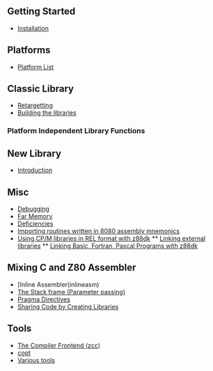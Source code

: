## Getting Started

* [Installation](installation)

## Platforms

* [Platform List](Platform)

## Classic Library

* [Retargetting](Classic--Retargetting)
* [Building the libraries](libsrc)

### Platform Independent Library Functions

## New Library

* [Introduction](front)

## Misc

* [Debugging](debugging)
* [Far Memory](farmem)
* [Deficiencies](deficient)
* [Importing routines written in 8080 assembly mnemonics](8080toz80)
* [Using CP/M libraries in REL format with z88dk](relformat)
** [Linking external libraries](libraries)
** [Linking Basic, Fortran, Pascal Programs with z88dk](programs)

## Mixing C and Z80 Assembler

* [Inline Assembler(inlineasm)
* [The Stack frame (Parameter passing)](stackframe)
* [Pragma Directives](pragma)
* [Sharing Code by Creating Libraries](creating_libaries)

## Tools

* [The Compiler Frontend (zcc)](Tool-zcc)
* [copt](Tool--copt)
* [Various tools](tools)